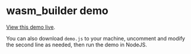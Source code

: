 # wasm_builder demo

[View this demo live](https://jbswetnam.github.io/wasm_builder/versions/latest/demo/demo.html).

You can also download `demo.js` to your machine, uncomment and modify the second line as needed, then run the demo in NodeJS.
